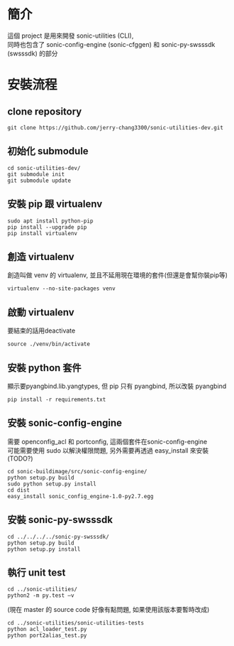 # 簡介
這個 project 是用來開發 sonic-utilities (CLI),   
同時也包含了 sonic-config-engine (sonic-cfggen) 和 sonic-py-swsssdk (swsssdk) 的部分  


# 安裝流程
## clone repository
```
git clone https://github.com/jerry-chang3300/sonic-utilities-dev.git
```

## 初始化 submodule
```
cd sonic-utilities-dev/
git submodule init
git submodule update
```

## 安裝 pip 跟 virtualenv
```
sudo apt install python-pip  
pip install --upgrade pip  
pip install virtualenv  
```

## 創造 virtualenv
創造叫做 venv 的 virtualenv, 並且不延用現在環境的套件(但還是會幫你裝pip等)  
```
virtualenv --no-site-packages venv  
```

## 啟動 virtualenv
要結束的話用deactivate  
```
source ./venv/bin/activate  
```

## 安裝 python 套件
顯示要pyangbind.lib.yangtypes, 但 pip 只有 pyangbind, 所以改裝 pyangbind
```
pip install -r requirements.txt
```

## 安裝 sonic-config-engine
需要 openconfig_acl 和 portconfig, 這兩個套件在sonic-config-engine  
可能需要使用 sudo 以解決權限問題, 另外需要再透過 easy_install 來安裝(TODO?)  
```
cd sonic-buildimage/src/sonic-config-engine/  
python setup.py build  
sudo python setup.py install  
cd dist  
easy_install sonic_config_engine-1.0-py2.7.egg  
```

## 安裝 sonic-py-swsssdk
```
cd ../../../../sonic-py-swsssdk/  
python setup.py build  
python setup.py install  
```

## 執行 unit test
```
cd ../sonic-utilities/  
python2 -m py.test –v  
```
(現在 master 的 source code 好像有點問題, 如果使用該版本要暫時改成)
```
cd ../sonic-utilities/sonic-utilities-tests
python acl_loader_test.py
python port2alias_test.py
```

